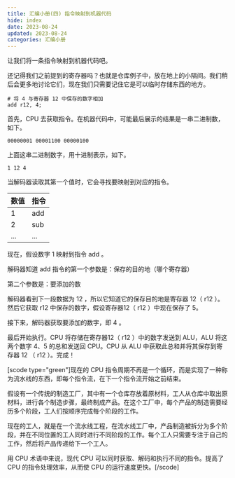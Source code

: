 ```yaml
---
title: 汇编小册(四) 指令映射到机器代码
hide: index
date: 2023-08-24
updated: 2023-08-24
categories: 汇编小册
---
```


让我们将一条指令映射到机器代码吧。

还记得我们之前提到的寄存器吗？也就是仓库例子中，放在地上的小隔间。我们稍后会更多地讨论它们，现在我们只需要记住它是可以临时存储东西的地方。

```shell
# 将 4 与寄存器 12 中保存的数字相加
add r12, 4;
```

首先，CPU 去获取指令。在机器代码中，可能最后展示的结果是一串二进制数，如下。

`00000001 00001100 00000100`

上面这串二进制数字，用十进制表示，如下。

`1 12 4`

当解码器读取其第一个值时，它会寻找要映射到对应的指令。

| 数值 | 指令 |
|--------|--------|
| 1  | add  |
| 2  | sub  |
| ...  | ...  |

现在，假设数字 1 映射到指令 add 。

解码器知道 add 指令的第一个参数是：保存的目的地（哪个寄存器）

第二个参数是：要添加的数

解码器看到下一段数据为 12 ，所以它知道它的保存目的地是寄存器 12（ r12 ）。然后它获取 r12 中保存的数字，假设寄存器12（ r12 ）中现在保存了 5。

接下来，解码器获取要添加的数字，即 4 。

最后开始执行。CPU 将存储在寄存器12（ r12 ）中的数字发送到 ALU，ALU 将这两个数字 4、5 的总和发送回 CPU。CPU 从 ALU 中获取此总和并将其保存到寄存器 12 （ r12 ）。完成！

[scode type="green"]现在的 CPU 指令周期不再是一个循环，而是实现了一种称为流水线的东西，即每个指令流，在下一个指令流开始之前结束。

假设有一个传统的制造工厂，其中有一个仓库存放着原材料，工人从仓库中取出原材料，进行各个制造步骤，最终制成产品。在这个工厂中，每个产品的制造需要经历多个阶段，工人们按顺序完成每个阶段的工作。

现在的工人，就是在一个流水线工程，在流水线工厂中，产品制造被拆分为多个阶段，并在不同位置的工人同时进行不同阶段的工作。每个工人只需要专注于自己的工作，然后将产品传递给下一个工人。

用 CPU 术语中来说，现代 CPU 可以同时获取、解码和执行不同的指令。提高了 CPU 的指令处理效率，从而使 CPU 的运行速度更快。[/scode]

